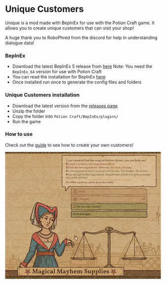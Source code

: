 # Unique Customers
Unique is a mod made with BepInEx for use with the Potion Craft game. It allows you to create unique customers that can visit your shop!

A huge thank you to RoboPhred from the discord for help in understanding dialogue data!

### BepInEx
- Download the latest BepInEx 5 release from [here](https://github.com/BepInEx/BepInEx/releases)
Note: You need the `BepInEx_64` version for use with Potion Craft
- You can read the installation for BepInEx [here](https://docs.bepinex.dev/articles/user_guide/installation/index.html)
- Once installed run once to generate the config files and folders

### Unique Customers installation
- Download the latest version from the [releases page](https://github.com/MattDeDuck/UniqueCustomers/releases)
- Unzip the folder
- Copy the folder into `Potion Craft/BepInEx/plugins/`
- Run the game

### How to use
Check out the [guide](https://github.com/MattDeDuck/UniqueCustomers/tree/master/guide) to see how to create your own customers!

![Preview image](https://github.com/MattDeDuck/UniqueCustomers/blob/master/guide/customer.png)